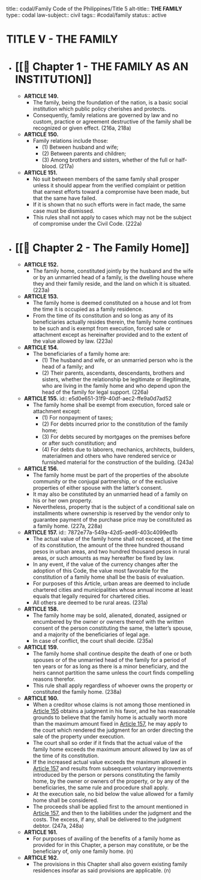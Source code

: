 title:: codal/Family Code of the Philippines/Title 5
alt-title:: **THE FAMILY**
type:: codal
law-subject:: civil
tags:: #codal/family 
status:: active

# TITLE V - THE FAMILY
- # [[🔴 Chapter 1 - THE FAMILY AS AN INSTITUTION]]
	- **ARTICLE 149.**
		- The family, being the foundation of the nation, is a basic social institution which public policy cherishes and protects.
		- Consequently, family relations are governed by law and no custom, practice or agreement destructive of the family shall be recognized or given effect. (216a, 218a)
	- **ARTICLE 150.**
		- Family relations include those:
			- (1) Between husband and wife;
			- (2) Between parents and children;
			- (3) Among brothers and sisters, whether of the full or half-blood. (217a)
	- **ARTICLE 151.**
		- No suit between members of the same family shall prosper unless it should appear from the verified complaint or petition that earnest efforts toward a compromise have been made, but that the same have failed.
		- If it is shown that no such efforts were in fact made, the same case must be dismissed.
		- This rules shall not apply to cases which may not be the subject of compromise under the Civil Code. (222a)
- # [[🔴 Chapter 2 -  The Family Home]]
	- **ARTICLE 152.**
		- The family home, constituted jointly by the husband and the wife or by an unmarried head of a family, is the dwelling house where they and their family reside, and the land on which it is situated. (223a)
	- **ARTICLE 153.**
		- The family home is deemed constituted on a house and lot from the time it is occupied as a family residence.
		- From the time of its constitution and so long as any of its beneficiaries actually resides therein, the family home continues to be such and is exempt from execution, forced sale or attachment except as hereinafter provided and to the extent of the value allowed by law. (223a)
	- **ARTICLE 154.**
		- The beneficiaries of a family home are:
			- (1) The husband and wife, or an unmarried person who is the head of a family; and
			- (2) Their parents, ascendants, descendants, brothers and sisters, whether the relationship be legitimate or illegitimate, who are living in the family home and who depend upon the head of the family for legal support. (226a)
	- **ARTICLE 155.**
	  id:: e5d0e651-31f9-40df-aec2-ffe9a0d7ad52
		- The family home shall be exempt from execution, forced sale or attachment except:
			- (1) For nonpayment of taxes;
			- (2) For debts incurred prior to the constitution of the family home;
			- (3) For debts secured by mortgages on the premises before or after such constitution; and
			- (4) For debts due to laborers, mechanics, architects, builders, materialmen and others who have rendered service or furnished material for the construction of the building. (243a)
	- **ARTICLE 156.**
		- The family home must be part of the properties of the absolute community or the conjugal partnership, or of the exclusive properties of either spouse with the latter’s consent.
		- It may also be constituted by an unmarried head of a family on his or her own property.
		- Nevertheless, property that is the subject of a conditional sale on installments where ownership is reserved by the vendor only to guarantee payment of the purchase price may be constituted as a family home. (227a, 228a)
	- **ARTICLE 157.**
	  id:: 7872e77a-549a-42d5-aed6-403c4099ed1b
		- The actual value of the family home shall not exceed, at the time of its constitution, the amount of the three hundred thousand pesos in urban areas, and two hundred thousand pesos in rural areas, or such amounts as may hereafter be fixed by law.
		- In any event, if the value of the currency changes after the adoption of this Code, the value most favorable for the constitution of a family home shall be the basis of evaluation.
		- For purposes of this Article, urban areas are deemed to include chartered cities and municipalities whose annual income at least equals that legally required for chartered cities.
		- All others are deemed to be rural areas. (231a)
	- **ARTICLE 158.**
		- The family home may be sold, alienated, donated, assigned or encumbered by the owner or owners thereof with the written consent of the person constituting the same, the latter’s spouse, and a majority of the beneficiaries of legal age.
		- In case of conflict, the court shall decide. (235a)
	- **ARTICLE 159.**
		- The family home shall continue despite the death of one or both spouses or of the unmarried head of the family for a period of ten years or for as long as there is a minor beneficiary, and the heirs cannot partition the same unless the court finds compelling reasons therefor.
		- This rule shall apply regardless of whoever owns the property or constituted the family home. (238a)
	- **ARTICLE 160.**
		- When a creditor whose claims is not among those mentioned in [Article 155](((e5d0e651-31f9-40df-aec2-ffe9a0d7ad52))) obtains a judgment in his favor, and he has reasonable grounds to believe that the family home is actually worth more than the maximum amount fixed in [Article 157](((7872e77a-549a-42d5-aed6-403c4099ed1b))), he may apply to the court which rendered the judgment for an order directing the sale of the property under execution.
		- The court shall so order if it finds that the actual value of the family home exceeds the maximum amount allowed by law as of the time of its constitution.
		- If the increased actual value exceeds the maximum allowed in [Article 157](((7872e77a-549a-42d5-aed6-403c4099ed1b))) and results from subsequent voluntary improvements introduced by the person or persons constituting the family home, by the owner or owners of the property, or by any of the beneficiaries, the same rule and procedure shall apply.
		- At the execution sale, no bid below the value allowed for a family home shall be considered.
		- The proceeds shall be applied first to the amount mentioned in [Article 157](((7872e77a-549a-42d5-aed6-403c4099ed1b))), and then to the liabilities under the judgment and the costs. The excess, if any, shall be delivered to the judgment debtor. (247a, 248a)
	- **ARTICLE 161.**
		- For purposes of availing of the benefits of a family home as provided for in this Chapter, a person may constitute, or be the beneficiary of, only one family home. (n)
	- **ARTICLE 162.**
		- The provisions in this Chapter shall also govern existing family residences insofar as said provisions are applicable. (n)